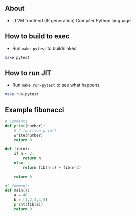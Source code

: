 ## About

* LLVM frontend (IR generation) Compiler Python language

## How to build to exec

* Run `make pytest` to build/linked

```sh
make pytest
```

## How to run JIT

* Run `make run-pytest` to see what happens

```sh
make run-pytest

```

## Example fibonacci

```python
# Comments
def print(number):
    # C function printf
    write(number)
    return 0

def fib(n):
    if n < 2:
        return n
    else:
        return fib(n-1) + fib(n-2)
    
    return 0

#2 Comments
def main():
    a = 40
    b = [1,2,3,4,5]
    print(fib(a))
    return 0

```



